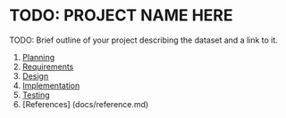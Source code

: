 # TODO: PROJECT NAME HERE

TODO: Brief outline of your project describing the dataset and a link to it.

1. [Planning](docs/planning.md)
2. [Requirements](docs/requirements.md)
3. [Design](docs/design.md)
4. [Implementation](docs/implementation.md)
5. [Testing](docs/testing.md)
6. [References] (docs/reference.md)
